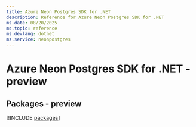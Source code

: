 ```yaml
---
title: Azure Neon Postgres SDK for .NET
description: Reference for Azure Neon Postgres SDK for .NET
ms.date: 08/20/2025
ms.topic: reference
ms.devlang: dotnet
ms.service: neonpostgres
---
```

# Azure Neon Postgres SDK for .NET - preview
## Packages - preview
[!INCLUDE [packages](neon-postgres-index.md)]